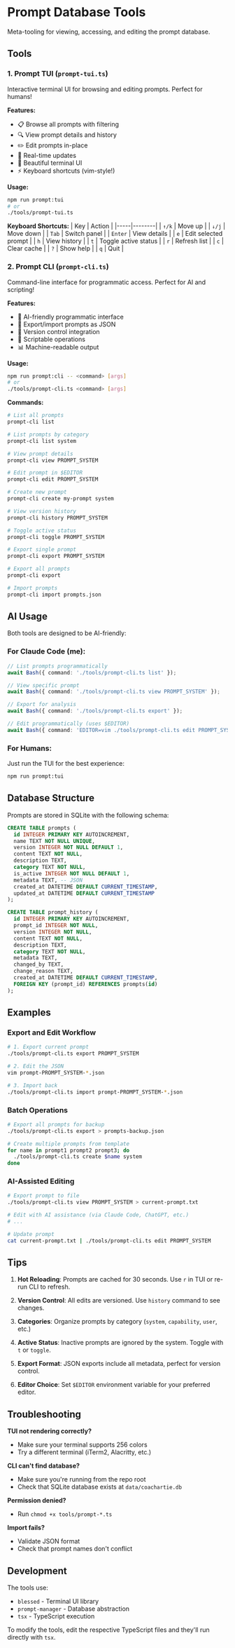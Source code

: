 # Prompt Database Tools

Meta-tooling for viewing, accessing, and editing the prompt database.

## Tools

### 1. Prompt TUI (`prompt-tui.ts`)

Interactive terminal UI for browsing and editing prompts. Perfect for humans!

**Features:**
- 📋 Browse all prompts with filtering
- 🔍 View prompt details and history
- ✏️ Edit prompts in-place
- 🔄 Real-time updates
- 🎨 Beautiful terminal UI
- ⚡ Keyboard shortcuts (vim-style!)

**Usage:**
```bash
npm run prompt:tui
# or
./tools/prompt-tui.ts
```

**Keyboard Shortcuts:**
| Key | Action |
|-----|--------|
| `↑/k` | Move up |
| `↓/j` | Move down |
| `Tab` | Switch panel |
| `Enter` | View details |
| `e` | Edit selected prompt |
| `h` | View history |
| `t` | Toggle active status |
| `r` | Refresh list |
| `c` | Clear cache |
| `?` | Show help |
| `q` | Quit |

### 2. Prompt CLI (`prompt-cli.ts`)

Command-line interface for programmatic access. Perfect for AI and scripting!

**Features:**
- 🤖 AI-friendly programmatic interface
- 📝 Export/import prompts as JSON
- 🔄 Version control integration
- 🎯 Scriptable operations
- 📊 Machine-readable output

**Usage:**
```bash
npm run prompt:cli -- <command> [args]
# or
./tools/prompt-cli.ts <command> [args]
```

**Commands:**
```bash
# List all prompts
prompt-cli list

# List prompts by category
prompt-cli list system

# View prompt details
prompt-cli view PROMPT_SYSTEM

# Edit prompt in $EDITOR
prompt-cli edit PROMPT_SYSTEM

# Create new prompt
prompt-cli create my-prompt system

# View version history
prompt-cli history PROMPT_SYSTEM

# Toggle active status
prompt-cli toggle PROMPT_SYSTEM

# Export single prompt
prompt-cli export PROMPT_SYSTEM

# Export all prompts
prompt-cli export

# Import prompts
prompt-cli import prompts.json
```

## AI Usage

Both tools are designed to be AI-friendly:

### For Claude Code (me):

```typescript
// List prompts programmatically
await Bash({ command: './tools/prompt-cli.ts list' });

// View specific prompt
await Bash({ command: './tools/prompt-cli.ts view PROMPT_SYSTEM' });

// Export for analysis
await Bash({ command: './tools/prompt-cli.ts export' });

// Edit programmatically (uses $EDITOR)
await Bash({ command: 'EDITOR=vim ./tools/prompt-cli.ts edit PROMPT_SYSTEM' });
```

### For Humans:

Just run the TUI for the best experience:
```bash
npm run prompt:tui
```

## Database Structure

Prompts are stored in SQLite with the following schema:

```sql
CREATE TABLE prompts (
  id INTEGER PRIMARY KEY AUTOINCREMENT,
  name TEXT NOT NULL UNIQUE,
  version INTEGER NOT NULL DEFAULT 1,
  content TEXT NOT NULL,
  description TEXT,
  category TEXT NOT NULL,
  is_active INTEGER NOT NULL DEFAULT 1,
  metadata TEXT, -- JSON
  created_at DATETIME DEFAULT CURRENT_TIMESTAMP,
  updated_at DATETIME DEFAULT CURRENT_TIMESTAMP
);

CREATE TABLE prompt_history (
  id INTEGER PRIMARY KEY AUTOINCREMENT,
  prompt_id INTEGER NOT NULL,
  version INTEGER NOT NULL,
  content TEXT NOT NULL,
  description TEXT,
  category TEXT NOT NULL,
  metadata TEXT,
  changed_by TEXT,
  change_reason TEXT,
  created_at DATETIME DEFAULT CURRENT_TIMESTAMP,
  FOREIGN KEY (prompt_id) REFERENCES prompts(id)
);
```

## Examples

### Export and Edit Workflow

```bash
# 1. Export current prompt
./tools/prompt-cli.ts export PROMPT_SYSTEM

# 2. Edit the JSON
vim prompt-PROMPT_SYSTEM-*.json

# 3. Import back
./tools/prompt-cli.ts import prompt-PROMPT_SYSTEM-*.json
```

### Batch Operations

```bash
# Export all prompts for backup
./tools/prompt-cli.ts export > prompts-backup.json

# Create multiple prompts from template
for name in prompt1 prompt2 prompt3; do
  ./tools/prompt-cli.ts create $name system
done
```

### AI-Assisted Editing

```bash
# Export prompt to file
./tools/prompt-cli.ts view PROMPT_SYSTEM > current-prompt.txt

# Edit with AI assistance (via Claude Code, ChatGPT, etc.)
# ...

# Update prompt
cat current-prompt.txt | ./tools/prompt-cli.ts edit PROMPT_SYSTEM
```

## Tips

1. **Hot Reloading**: Prompts are cached for 30 seconds. Use `r` in TUI or re-run CLI to refresh.

2. **Version Control**: All edits are versioned. Use `history` command to see changes.

3. **Categories**: Organize prompts by category (`system`, `capability`, `user`, etc.)

4. **Active Status**: Inactive prompts are ignored by the system. Toggle with `t` or `toggle`.

5. **Export Format**: JSON exports include all metadata, perfect for version control.

6. **Editor Choice**: Set `$EDITOR` environment variable for your preferred editor.

## Troubleshooting

**TUI not rendering correctly?**
- Make sure your terminal supports 256 colors
- Try a different terminal (iTerm2, Alacritty, etc.)

**CLI can't find database?**
- Make sure you're running from the repo root
- Check that SQLite database exists at `data/coachartie.db`

**Permission denied?**
- Run `chmod +x tools/prompt-*.ts`

**Import fails?**
- Validate JSON format
- Check that prompt names don't conflict

## Development

The tools use:
- `blessed` - Terminal UI library
- `prompt-manager` - Database abstraction
- `tsx` - TypeScript execution

To modify the tools, edit the respective TypeScript files and they'll run directly with `tsx`.
